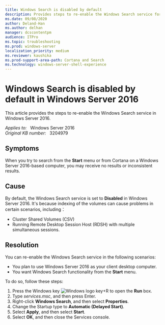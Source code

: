 ```yaml
---
title: Windows Search is disabled by default
description: Provides steps to re-enable the Windows Search service for Windows Server 2016.
ms.date: 09/08/2020
author: Deland-Han
ms.author: delhan
manager: dcscontentpm
audience: ITPro
ms.topic: troubleshooting
ms.prod: windows-server
localization_priority: medium
ms.reviewer: kaushika
ms.prod-support-area-path: Cortana and Search
ms.technology: windows-server-shell-experience
---
```

# Windows Search is disabled by default in Windows Server 2016

This article provides the steps to re-enable the Windows Search service in Windows Server 2016.

_Applies to:_ &nbsp; Windows Server 2016  
_Original KB number:_ &nbsp; 3204979

## Symptoms

When you try to search from the **Start** menu or from Cortana on a Windows Server 2016-based computer, you may receive no results or inconsistent results.

## Cause

By default, the Windows Search service is set to **Disabled** in Windows Server 2016. It's because indexing of the volumes can cause problems in certain scenarios, including：

- Cluster Shared Volumes (CSV)
- Running Remote Desktop Session Host (RDSH) with multiple simultaneous sessions.

## Resolution

You can re-enable the Windows Search service in the following scenarios:

- You plan to use Windows Server 2016 as your client desktop computer.
- You want Windows Search functionality from the **Start** menu.

To do so, follow these steps:

1. Press the Windows key‌ ![Windows logo key](./media/windows-search-is-disabled-by-default/windows-logo.jpg)+R to open the **Run** box.
2. Type *services.msc*, and then press Enter.
3. Right-click **Windows Search**, and then select **Properties**.
4. Change the Startup type to **Automatic (Delayed Start)**.
5. Select **Apply**, and then select **Start**.
6. Select **OK**, and then close the Services console.
